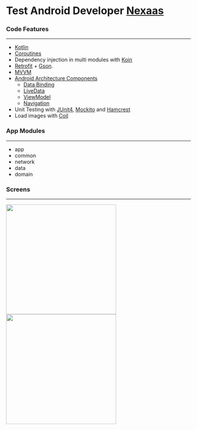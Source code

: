# Test Android Developer [Nexaas](https://nexaas.com/)


### Code Features
----------
- [Kotlin](https://kotlinlang.org/)
- [Coroutines](https://developer.android.com/kotlin/coroutines)
- Dependency injection in multi modules with [Koin](https://insert-koin.io/)
- [Retrofit](https://square.github.io/retrofit/) + [Gson](https://github.com/google/gson).
- [MVVM](https://developer.android.com/jetpack/guide)
- [Android Architecture Components](https://developer.android.com/topic/libraries/architecture)
    - [Data Binding](https://developer.android.com/topic/libraries/data-binding)
    - [LiveData](https://developer.android.com/topic/libraries/architecture/livedata)
    - [ViewModel](https://developer.android.com/topic/libraries/architecture/viewmodel)
    - [Navigation](https://developer.android.com/topic/libraries/architecture/navigation)
- Unit Testing with [JUnit4](https://github.com/junit-team/junit4), [Mockito](https://site.mockito.org/) and [Hamcrest](http://hamcrest.org/JavaHamcrest/tutorial)
- Load images with [Coil](https://github.com/coil-kt/coil)

### App Modules
----------
- app
- common
- network
- data
- domain

### Screens
----------
<img width="300" src="/Nexaas/screenshots/screenshot_cart.jpg"> <img width="300" src="/Nexaas/screenshots/screenshot_product_details.jpg">
